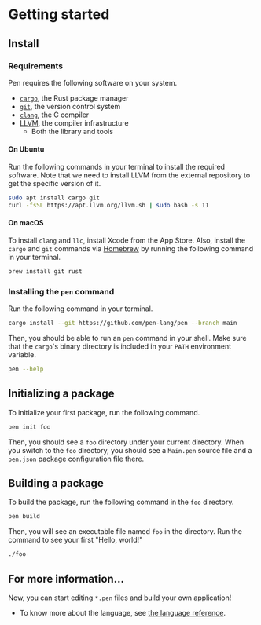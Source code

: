 # Getting started

## Install

### Requirements

Pen requires the following software on your system.

- [`cargo`](https://github.com/rust-lang/cargo), the Rust package manager
- [`git`](https://git-scm.com/), the version control system
- [`clang`](https://clang.llvm.org/), the C compiler
- [LLVM](https://llvm.org), the compiler infrastructure
  - Both the library and tools

#### On Ubuntu

Run the following commands in your terminal to install the required software.
Note that we need to install LLVM from the external repository to get the specific version of it.

```sh
sudo apt install cargo git
curl -fsSL https://apt.llvm.org/llvm.sh | sudo bash -s 11
```

#### On macOS

To install `clang` and `llc`, install Xcode from the App Store.
Also, install the `cargo` and `git` commands via [Homebrew](https://brew.sh/) by running the following command in your terminal.

```sh
brew install git rust
```

### Installing the `pen` command

Run the following command in your terminal.

```sh
cargo install --git https://github.com/pen-lang/pen --branch main
```

Then, you should be able to run an `pen` command in your shell. Make sure that the `cargo`'s binary directory is included in your `PATH` environment variable.

```sh
pen --help
```

## Initializing a package

To initialize your first package, run the following command.

```sh
pen init foo
```

Then, you should see a `foo` directory under your current directory. When you switch to the `foo` directory, you should see a `Main.pen` source file and a `pen.json` package configuration file there.

## Building a package

To build the package, run the following command in the `foo` directory.

```sh
pen build
```

Then, you will see an executable file named `foo` in the directory. Run the command to see your first "Hello, world!"

```sh
./foo
```

## For more information...

Now, you can start editing `*.pen` files and build your own application!

- To know more about the language, see [the language reference](/references/language/syntax.md).
